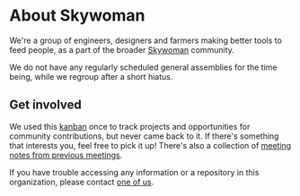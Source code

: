 # About Skywoman
We're a group of engineers, designers and farmers making better tools to feed people, as a part of the broader [Skywoman](https://skywoman.community) community.

We do not have any regularly scheduled general assemblies for the time being, while we regroup after a short hiatus. 

## Get involved
We used this [kanban](https://github.com/orgs/skywoman/projects/1) once to track projects and opportunities for community contributions, but never came back to it. If there's something that interests you, feel free to pick it up! There's also a collection of [meeting notes from previous meetings](https://github.com/skywoman/about/tree/main/notes).

If you have trouble accessing any information or a repository in this organization, please contact [one of us](https://github.com/orgs/skywoman/people?query=role%3Aowner).
